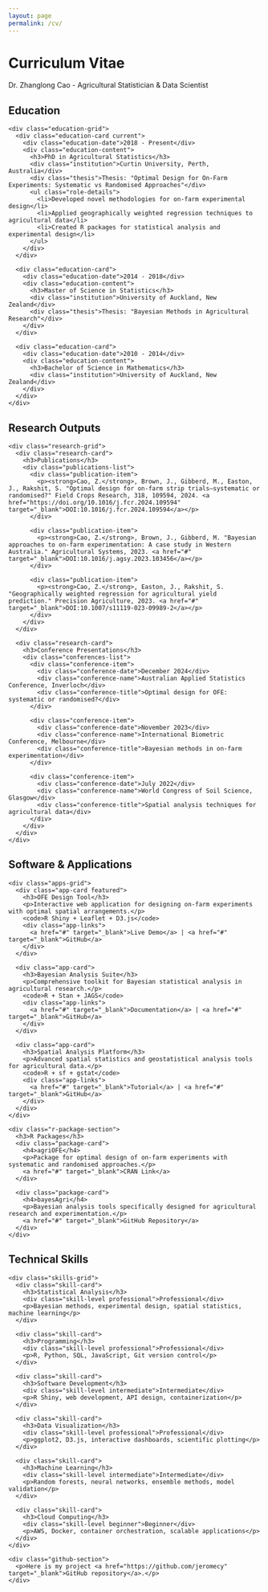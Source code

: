 ```yaml
---
layout: page
permalink: /cv/
---
```


<div class="hero">
  <h1>Curriculum Vitae</h1>
  <p>Dr. Zhanglong Cao - Agricultural Statistician & Data Scientist</p>
</div>

<div class="cv-container">
  <!-- Education Section -->
  <section class="cv-section">
    <div class="section-header">
      <h2>Education</h2>
    </div>
    
    <div class="education-grid">
      <div class="education-card current">
        <div class="education-date">2018 - Present</div>
        <div class="education-content">
          <h3>PhD in Agricultural Statistics</h3>
          <div class="institution">Curtin University, Perth, Australia</div>
          <div class="thesis">Thesis: "Optimal Design for On-Farm Experiments: Systematic vs Randomised Approaches"</div>
          <ul class="role-details">
            <li>Developed novel methodologies for on-farm experimental design</li>
            <li>Applied geographically weighted regression techniques to agricultural data</li>
            <li>Created R packages for statistical analysis and experimental design</li>
          </ul>
        </div>
      </div>
      
      <div class="education-card">
        <div class="education-date">2014 - 2018</div>
        <div class="education-content">
          <h3>Master of Science in Statistics</h3>
          <div class="institution">University of Auckland, New Zealand</div>
          <div class="thesis">Thesis: "Bayesian Methods in Agricultural Research"</div>
        </div>
      </div>
      
      <div class="education-card">
        <div class="education-date">2010 - 2014</div>
        <div class="education-content">
          <h3>Bachelor of Science in Mathematics</h3>
          <div class="institution">University of Auckland, New Zealand</div>
        </div>
      </div>
    </div>
  </section>

  <!-- Research Outputs -->
  <section class="cv-section">
    <div class="section-header">
      <h2>Research Outputs</h2>
    </div>
    
    <div class="research-grid">
      <div class="research-card">
        <h3>Publications</h3>
        <div class="publications-list">
          <div class="publication-item">
            <p><strong>Cao, Z.</strong>, Brown, J., Gibberd, M., Easton, J., Rakshit, S. "Optimal design for on-farm strip trials—systematic or randomised?" Field Crops Research, 318, 109594, 2024. <a href="https://doi.org/10.1016/j.fcr.2024.109594" target="_blank">DOI:10.1016/j.fcr.2024.109594</a></p>
          </div>
          
          <div class="publication-item">
            <p><strong>Cao, Z.</strong>, Brown, J., Gibberd, M. "Bayesian approaches to on-farm experimentation: A case study in Western Australia." Agricultural Systems, 2023. <a href="#" target="_blank">DOI:10.1016/j.agsy.2023.103456</a></p>
          </div>
          
          <div class="publication-item">
            <p><strong>Cao, Z.</strong>, Easton, J., Rakshit, S. "Geographically weighted regression for agricultural yield prediction." Precision Agriculture, 2023. <a href="#" target="_blank">DOI:10.1007/s11119-023-09989-2</a></p>
          </div>
        </div>
      </div>
      
      <div class="research-card">
        <h3>Conference Presentations</h3>
        <div class="conferences-list">
          <div class="conference-item">
            <div class="conference-date">December 2024</div>
            <div class="conference-name">Australian Applied Statistics Conference, Inverloch</div>
            <div class="conference-title">Optimal design for OFE: systematic or randomised?</div>
          </div>
          
          <div class="conference-item">
            <div class="conference-date">November 2023</div>
            <div class="conference-name">International Biometric Conference, Melbourne</div>
            <div class="conference-title">Bayesian methods in on-farm experimentation</div>
          </div>
          
          <div class="conference-item">
            <div class="conference-date">July 2022</div>
            <div class="conference-name">World Congress of Soil Science, Glasgow</div>
            <div class="conference-title">Spatial analysis techniques for agricultural data</div>
          </div>
        </div>
      </div>
    </div>
  </section>

  <!-- Software & Applications -->
  <section class="cv-section">
    <div class="section-header">
      <h2>Software & Applications</h2>
    </div>
    
    <div class="apps-grid">
      <div class="app-card featured">
        <h3>OFE Design Tool</h3>
        <p>Interactive web application for designing on-farm experiments with optimal spatial arrangements.</p>
        <code>R Shiny + Leaflet + D3.js</code>
        <div class="app-links">
          <a href="#" target="_blank">Live Demo</a> | <a href="#" target="_blank">GitHub</a>
        </div>
      </div>
      
      <div class="app-card">
        <h3>Bayesian Analysis Suite</h3>
        <p>Comprehensive toolkit for Bayesian statistical analysis in agricultural research.</p>
        <code>R + Stan + JAGS</code>
        <div class="app-links">
          <a href="#" target="_blank">Documentation</a> | <a href="#" target="_blank">GitHub</a>
        </div>
      </div>
      
      <div class="app-card">
        <h3>Spatial Analysis Platform</h3>
        <p>Advanced spatial statistics and geostatistical analysis tools for agricultural data.</p>
        <code>R + sf + gstat</code>
        <div class="app-links">
          <a href="#" target="_blank">Tutorial</a> | <a href="#" target="_blank">GitHub</a>
        </div>
      </div>
    </div>
    
    <div class="r-package-section">
      <h3>R Packages</h3>
      <div class="package-card">
        <h4>agriOFE</h4>
        <p>Package for optimal design of on-farm experiments with systematic and randomised approaches.</p>
        <a href="#" target="_blank">CRAN Link</a>
      </div>
      
      <div class="package-card">
        <h4>bayesAgri</h4>
        <p>Bayesian analysis tools specifically designed for agricultural research and experimentation.</p>
        <a href="#" target="_blank">GitHub Repository</a>
      </div>
    </div>
  </section>

  <!-- Skills -->
  <section class="cv-section">
    <div class="section-header">
      <h2>Technical Skills</h2>
    </div>
    
    <div class="skills-grid">
      <div class="skill-card">
        <h3>Statistical Analysis</h3>
        <div class="skill-level professional">Professional</div>
        <p>Bayesian methods, experimental design, spatial statistics, machine learning</p>
      </div>
      
      <div class="skill-card">
        <h3>Programming</h3>
        <div class="skill-level professional">Professional</div>
        <p>R, Python, SQL, JavaScript, Git version control</p>
      </div>
      
      <div class="skill-card">
        <h3>Software Development</h3>
        <div class="skill-level intermediate">Intermediate</div>
        <p>R Shiny, web development, API design, containerization</p>
      </div>
      
      <div class="skill-card">
        <h3>Data Visualization</h3>
        <div class="skill-level professional">Professional</div>
        <p>ggplot2, D3.js, interactive dashboards, scientific plotting</p>
      </div>
      
      <div class="skill-card">
        <h3>Machine Learning</h3>
        <div class="skill-level intermediate">Intermediate</div>
        <p>Random forests, neural networks, ensemble methods, model validation</p>
      </div>
      
      <div class="skill-card">
        <h3>Cloud Computing</h3>
        <div class="skill-level beginner">Beginner</div>
        <p>AWS, Docker, container orchestration, scalable applications</p>
      </div>
    </div>
    
    <div class="github-section">
      <p>Here is my project <a href="https://github.com/jeromecy" target="_blank">GitHub repository</a>.</p>
    </div>
  </section>
</div> 